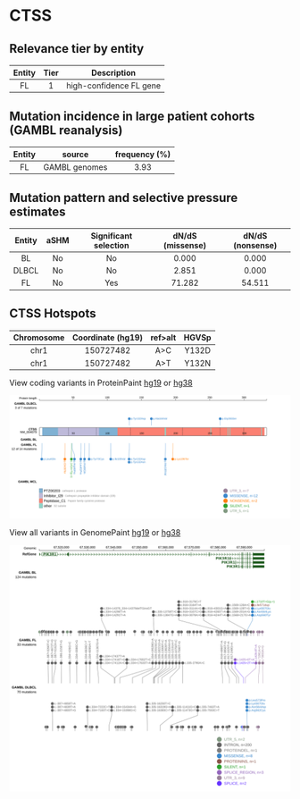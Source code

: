 # CTSS

## Relevance tier by entity

|Entity|Tier|Description            |
|:------:|:----:|-----------------------|
|FL    |1   |high-confidence FL gene|

## Mutation incidence in large patient cohorts (GAMBL reanalysis)

|Entity|source       |frequency (%)|
|:------:|:-------------:|:-------------:|
|FL    |GAMBL genomes|3.93         |

## Mutation pattern and selective pressure estimates

|Entity|aSHM|Significant selection|dN/dS (missense)|dN/dS (nonsense)|
|:------:|:----:|:---------------------:|:----------------:|:----------------:|
|BL    |No  |No                   | 0.000          | 0.000          |
|DLBCL |No  |No                   | 2.851          | 0.000          |
|FL    |No  |Yes                  |71.282          |54.511          |




 ## CTSS Hotspots

| Chromosome |Coordinate (hg19) | ref>alt | HGVSp | 
 | :---:| :---: | :--: | :---: |
| chr1 | 150727482 | A>C | Y132D |
| chr1 | 150727482 | A>T | Y132N |

View coding variants in ProteinPaint [hg19](https://morinlab.github.io/LLMPP/GAMBL/CTSS_protein.html)  or [hg38](https://morinlab.github.io/LLMPP/GAMBL/CTSS_protein_hg38.html)

![image](images/proteinpaint/CTSS_NM_004079.svg)

View all variants in GenomePaint [hg19](https://morinlab.github.io/LLMPP/GAMBL/CTSS.html)  or [hg38](https://morinlab.github.io/LLMPP/GAMBL/CTSS_hg38.html)

![image](images/proteinpaint/CTSS.svg)

